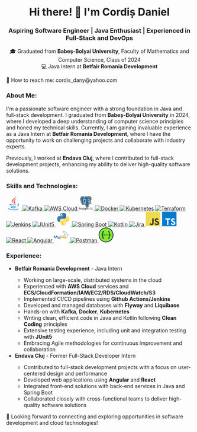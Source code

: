 <h1 align="center">Hi there! 👋 I'm Cordiș Daniel</h1>
<h3 align="center">Aspiring Software Engineer | Java Enthusiast | Experienced in Full-Stack and DevOps</h3>
<p align="center">
  🎓 Graduated from <strong>Babeș-Bolyai University</strong>, Faculty of Mathematics and Computer Science, Class of 2024<br>
  💻 Java Intern at <strong>Betfair Romania Development</strong>
</p>
📧 How to reach me: cordis_dany@yahoo.com

<h3 align="left">About Me:</h3>
<p align="left">
  I'm a passionate software engineer with a strong foundation in Java and full-stack development. I graduated from <strong>Babeș-Bolyai University</strong> in 2024, where I developed a deep understanding of computer science principles and honed my technical skills. Currently, I am gaining invaluable experience as a Java Intern at <strong>Betfair Romania Development</strong>, where I have the opportunity to work on challenging projects and collaborate with industry experts.
</p>
<p align="left">
  Previously, I worked at <strong>Endava Cluj</strong>, where I contributed to full-stack development projects, enhancing my ability to deliver high-quality software solutions.
</p>
<h3 align="left">Skills and Technologies:</h3>
<p align="left">
  <a href="https://www.java.com" target="_blank" rel="noreferrer">
    <img src="https://raw.githubusercontent.com/devicons/devicon/master/icons/java/java-original.svg" alt="Java" width="40" height="40"/>
  </a>
  <a href="https://kafka.apache.org/" target="_blank" rel="noreferrer">
  <img src="https://www.vectorlogo.zone/logos/apache_kafka/apache_kafka-icon.svg" alt="Kafka" width="40" height="40"/>
  </a>

  <a href="https://aws.amazon.com/" target="_blank" rel="noreferrer">
    <img src="https://www.vectorlogo.zone/logos/amazon_aws/amazon_aws-icon.svg" alt="AWS Cloud" width="40" height="40"/>
  </a>
  <a href="https://www.postgresql.org" target="_blank" rel="noreferrer">
    <img src="https://raw.githubusercontent.com/devicons/devicon/master/icons/postgresql/postgresql-original-wordmark.svg" alt="PostgreSQL" width="40" height="40"/>
  </a>
  <a href="https://www.docker.com/" target="_blank" rel="noreferrer">
    <img src="https://www.vectorlogo.zone/logos/docker/docker-icon.svg" alt="Docker" width="40" height="40"/>
  </a>
  <a href="https://kubernetes.io/" target="_blank" rel="noreferrer">
    <img src="https://www.vectorlogo.zone/logos/kubernetes/kubernetes-icon.svg" alt="Kubernetes" width="40" height="40"/>
  </a>
  <a href="https://www.terraform.io/" target="_blank" rel="noreferrer">
    <img src="https://www.vectorlogo.zone/logos/terraformio/terraformio-icon.svg" alt="Terraform" width="40" height="40"/>
  </a>
  <a href="https://www.jenkins.io/" target="_blank" rel="noreferrer">
    <img src="https://www.vectorlogo.zone/logos/jenkins/jenkins-icon.svg" alt="Jenkins" width="40" height="40"/>
  </a>
  <a href="https://junit.org/junit5/" target="_blank" rel="noreferrer">
    <img src="https://junit.org/junit5/assets/img/junit5-logo.png" alt="JUnit5" width="40" height="40"/>
  <a href="https://www.python.org" target="_blank" rel="noreferrer">
    <img src="https://raw.githubusercontent.com/devicons/devicon/master/icons/python/python-original.svg" alt="Python" width="40" height="40"/>
  </a>
  <a href="https://spring.io/projects/spring-boot" target="_blank" rel="noreferrer">
    <img src="https://www.vectorlogo.zone/logos/springio/springio-icon.svg" alt="Spring Boot" width="40" height="40"/>
  </a>
  <a href="https://kotlinlang.org/" target="_blank" rel="noreferrer">
    <img src="https://upload.wikimedia.org/wikipedia/commons/thumb/7/74/Kotlin_Icon.png/1024px-Kotlin_Icon.png" alt="Kotlin" width="40" height="40"/>
  </a>
  <a href="https://www.atlassian.com/software/jira" target="_blank" rel="noreferrer">
    <img src="https://www.vectorlogo.zone/logos/atlassian_jira/atlassian_jira-icon.svg" alt="Jira" width="40" height="40"/>
  </a>
    <a href="https://developer.mozilla.org/en-US/docs/Web/JavaScript" target="_blank" rel="noreferrer">
  <img src="https://raw.githubusercontent.com/devicons/devicon/master/icons/javascript/javascript-original.svg" alt="JavaScript" width="40" height="40"/>
  </a>
  <a href="https://www.typescriptlang.org/" target="_blank" rel="noreferrer">
  <img src="https://raw.githubusercontent.com/devicons/devicon/master/icons/typescript/typescript-original.svg" alt="TypeScript" width="40" height="40"/>
  </a>
  <a href="https://reactjs.org/" target="_blank" rel="noreferrer">
    <img src="https://reactjs.org/favicon.ico" alt="React" width="40" height="40"/>
  </a>
  <a href="https://angular.io/" target="_blank" rel="noreferrer">
    <img src="https://angular.io/assets/images/logos/angular/angular.svg" alt="Angular" width="40" height="40"/>
  </a>
  <a href="https://www.mysql.com/" target="_blank" rel="noreferrer">
    <img src="https://raw.githubusercontent.com/devicons/devicon/master/icons/mysql/mysql-original-wordmark.svg" alt="MySQL" width="40" height="40"/>
  </a>
  <a href="https://www.getpostman.com/" target="_blank" rel="noreferrer">
    <img src="https://www.vectorlogo.zone/logos/getpostman/getpostman-icon.svg" alt="Postman" width="40" height="40"/>
  </a>
  <a href="https://swagger.io/" target="_blank" rel="noreferrer">
    <img src="https://raw.githubusercontent.com/devicons/devicon/master/icons/swagger/swagger-original.svg" alt="Swagger" width="40" height="40"/>
  </a>
</p>
<h3 align="left">Experience:</h3>
<ul>
  <li><strong>Betfair Romania Development</strong> - Java Intern</li>
  <ul>
    <li>Working on large-scale, distributed systems in the cloud</li>
    <li>Experienced with <strong>AWS Cloud</strong> services and <strong>ECS/CloudFormation/IAM/EC2/RDS/CloudWatch/S3</strong></li>
    <li>Implemented CI/CD pipelines using <strong>Github Actions/Jenkins </strong></li>
    <li>Developed and managed databases with <strong>Flyway</strong> and <strong>Liquibase</strong></li>
    <li>Hands-on with <strong>Kafka</strong>, <strong>Docker</strong>, <strong>Kubernetes</strong>
    <li>Writing clean, efficient code in Java and Kotlin following <strong>Clean Coding</strong> principles</li>
    <li>Extensive testing experience, including unit and integration testing with <strong>JUnit5</strong></li>
    <li>Embracing Agile methodologies for continuous improvement and collaboration</li>
  </ul>
  <li><strong>Endava Cluj</strong> - Former Full-Stack Developer Intern</li>
  <ul>
    <li>Contributed to full-stack development projects with a focus on user-centered design and performance</li>
    <li>Developed web applications using <strong>Angular</strong> and <strong>React</strong></li>
    <li>Integrated front-end solutions with back-end services in Java and Spring Boot</li>
    <li>Collaborated closely with cross-functional teams to deliver high-quality software solutions</li>
  </ul>
</ul>
🚀 Looking forward to connecting and exploring opportunities in software development and cloud technologies!
